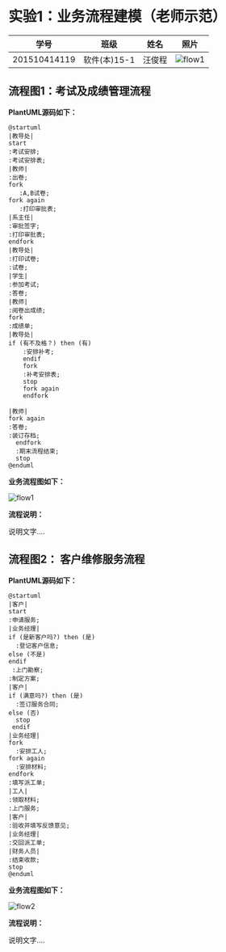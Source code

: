 # 实验1：业务流程建模（老师示范）
|学号|班级|姓名|照片|
|:-------:|:-------------: | :----------:|:---:|
|201510414119|软件(本)15-1|汪俊程|![flow1](../myself.jpg)|

## 流程图1：考试及成绩管理流程

**PlantUML源码如下：**
```
@startuml
|教导处|
start
:考试安排;
:考试安排表;
|教师|
:出卷;
fork
   :A,B试卷;
fork again
   :打印审批表;
|系主任|
:审批签字;
:打印审批表;
endfork
|教导处|
:打印试卷;
:试卷;
|学生|
:参加考试;
:答卷;
|教师|
:阅卷出成绩;
fork
:成绩单;
|教导处|
if (有不及格？) then (有)
    :安排补考;
    endif
    fork
    :补考安排表;
    stop
    fork again
    endfork

|教师|
fork again
:答卷;
:装订存档;
  endfork
  :期末流程结束;
  stop
@enduml
```
**业务流程图如下：**

![flow1](flow1.jpg)

**流程说明：**

说明文字....

## 流程图2： 客户维修服务流程

**PlantUML源码如下：**
```
@startuml
|客户|
start
:申请服务;
|业务经理|
if (是新客户吗?) then (是)
  :登记客户信息;
else (不是)
endif
 :上门勘察;
:制定方案;
|客户|
if (满意吗?) then (是)
  :签订服务合同;
else (否)
  stop
 endif
|业务经理|
fork
  :安排工人;
fork again
  :安排材料;
endfork
:填写派工单;
|工人|
:领取材料;
:上门服务;
|客户|
:验收并填写反馈意见;
|业务经理|
:交回派工单;
|财务人员|
:结束收款;
stop
@enduml
```



**业务流程图如下：**

![flow2](flow2.jpg)

**流程说明：**

说明文字....
